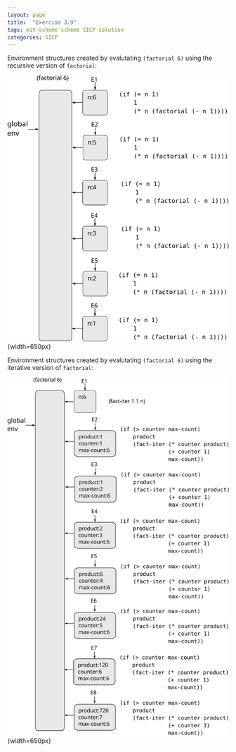 ```yaml
---
layout: page
title:  "Exercise 3.9"
tags: mit-scheme scheme SICP solution
categories: SICP
---
```

Environment structures created by evalutating `(factorial 6)` using the recursive version of `factorial`:

![](/images/Ex3.9a.svg){width=650px}

Environment structures created by evalutating `(factorial 6)` using the iterative version of `factorial`:

![](/images/Ex3.9b.svg){width=650px}
